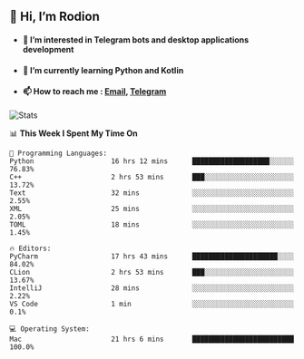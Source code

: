 ## 👋 Hi, I’m Rodion
- #### 👀 I’m interested in Telegram bots and desktop applications development
- #### 🌱 I’m currently learning Python and Kotlin
- #### 📫 How to reach me : [Email](mailto:me@lavn.ml), [Telegram](https://t.me/fast_geek)

![Stats](https://github-readme-stats.vercel.app/api?username=fast-geek&show_icons=true&theme=react&hide=issues&count_private=true&layout=compact)


<!--START_SECTION:waka-->
📊 **This Week I Spent My Time On** 

```text
💬 Programming Languages: 
Python                   16 hrs 12 mins      ███████████████████░░░░░░   76.83% 
C++                      2 hrs 53 mins       ███░░░░░░░░░░░░░░░░░░░░░░   13.72% 
Text                     32 mins             ░░░░░░░░░░░░░░░░░░░░░░░░░   2.55% 
XML                      25 mins             ░░░░░░░░░░░░░░░░░░░░░░░░░   2.05% 
TOML                     18 mins             ░░░░░░░░░░░░░░░░░░░░░░░░░   1.45%

🔥 Editors: 
PyCharm                  17 hrs 43 mins      █████████████████████░░░░   84.02% 
CLion                    2 hrs 53 mins       ███░░░░░░░░░░░░░░░░░░░░░░   13.67% 
IntelliJ                 28 mins             ░░░░░░░░░░░░░░░░░░░░░░░░░   2.22% 
VS Code                  1 min               ░░░░░░░░░░░░░░░░░░░░░░░░░   0.1%

💻 Operating System: 
Mac                      21 hrs 6 mins       █████████████████████████   100.0%

```


<!--END_SECTION:waka-->
